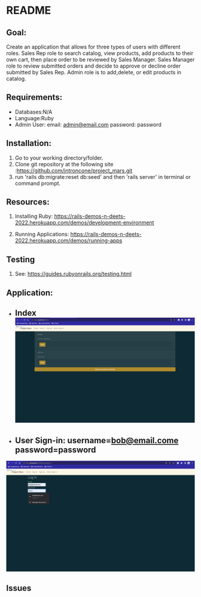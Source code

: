 # README

## Goal:
Create an application that allows for three types of users with different roles. Sales Rep role to search catalog, view products, add products to their own cart, then place order to be reviewed by Sales Manager. Sales Manager role to review submitted orders and decide to approve or decline order submitted by Sales Rep. Admin role is to add,delete, or edit products in catalog.


## Requirements:
* Databases:N/A
* Language:Ruby
* Admin User:
email: admin@email.com
password: password

## Installation:
1. Go to your working directory/folder.
2. Clone git repository at the following site :https://github.com/jntroncone/project_mars.git 
3. run 'rails db:migrate:reset db:seed' and then 'rails server' in terminal or command prompt.

## Resources:
1. Installing Ruby: https://rails-demos-n-deets-2022.herokuapp.com/demos/development-environment

2. Running Applications: https://rails-demos-n-deets-2022.herokuapp.com/demos/running-apps

## Testing
1. See: https://guides.rubyonrails.org/testing.html

## Application:
* ## Index <img src='app/assets/images/Index page.png'>
* ## User Sign-in: username=bob@email.come password=password
<img src='app/assets/images/User Sign-in page.png'>

## Issues
